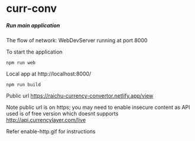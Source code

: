 # curr-conv

##### Run main application
The flow of network:
WebDevServer running at port 8000 

To start the application
```nodejs
npm run web
```

Local app at http://localhost:8000/

```nodejs
npm run build
```

Public url 
https://raichu-currency-convertor.netlify.app/view

Note public url is on https; you may need to enable insecure content as API used is of free version which doesnt supports http://api.currencylayer.com/live

Refer enable-http.gif for instructions